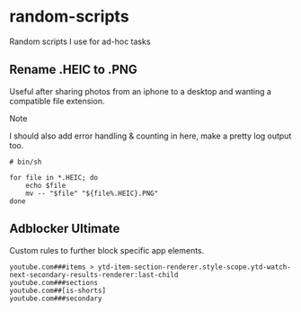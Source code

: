 # random-scripts
Random scripts I use for ad-hoc tasks


## Rename .HEIC to .PNG

Useful after sharing photos from an iphone to a desktop and wanting a compatible file extension. 

> [!NOTE]
> I should also add error handling & counting in here, make a pretty log output too.

```
# bin/sh

for file in *.HEIC; do
    echo $file
    mv -- "$file" "${file%.HEIC}.PNG"
done
```


## Adblocker Ultimate 

Custom rules to further block specific app elements.

```
youtube.com###items > ytd-item-section-renderer.style-scope.ytd-watch-next-secondary-results-renderer:last-child
youtube.com###sections
youtube.com##[is-shorts]
youtube.com###secondary
```
